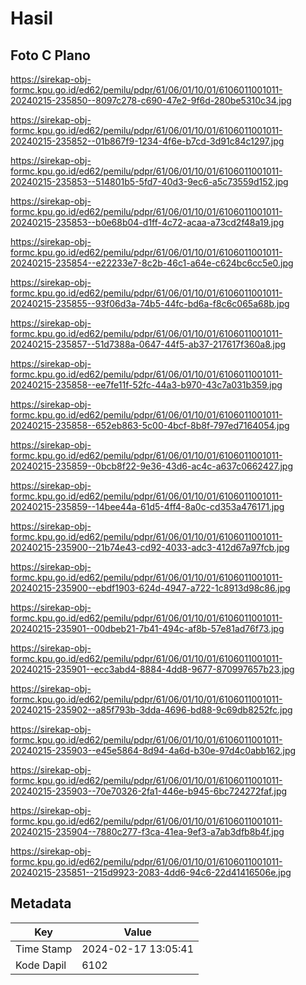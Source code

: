 # Hasil

## Foto C Plano

https://sirekap-obj-formc.kpu.go.id/ed62/pemilu/pdpr/61/06/01/10/01/6106011001011-20240215-235850--8097c278-c690-47e2-9f6d-280be5310c34.jpg

https://sirekap-obj-formc.kpu.go.id/ed62/pemilu/pdpr/61/06/01/10/01/6106011001011-20240215-235852--01b867f9-1234-4f6e-b7cd-3d91c84c1297.jpg

https://sirekap-obj-formc.kpu.go.id/ed62/pemilu/pdpr/61/06/01/10/01/6106011001011-20240215-235853--514801b5-5fd7-40d3-9ec6-a5c73559d152.jpg

https://sirekap-obj-formc.kpu.go.id/ed62/pemilu/pdpr/61/06/01/10/01/6106011001011-20240215-235853--b0e68b04-d1ff-4c72-acaa-a73cd2f48a19.jpg

https://sirekap-obj-formc.kpu.go.id/ed62/pemilu/pdpr/61/06/01/10/01/6106011001011-20240215-235854--e22233e7-8c2b-46c1-a64e-c624bc6cc5e0.jpg

https://sirekap-obj-formc.kpu.go.id/ed62/pemilu/pdpr/61/06/01/10/01/6106011001011-20240215-235855--93f06d3a-74b5-44fc-bd6a-f8c6c065a68b.jpg

https://sirekap-obj-formc.kpu.go.id/ed62/pemilu/pdpr/61/06/01/10/01/6106011001011-20240215-235857--51d7388a-0647-44f5-ab37-217617f360a8.jpg

https://sirekap-obj-formc.kpu.go.id/ed62/pemilu/pdpr/61/06/01/10/01/6106011001011-20240215-235858--ee7fe11f-52fc-44a3-b970-43c7a031b359.jpg

https://sirekap-obj-formc.kpu.go.id/ed62/pemilu/pdpr/61/06/01/10/01/6106011001011-20240215-235858--652eb863-5c00-4bcf-8b8f-797ed7164054.jpg

https://sirekap-obj-formc.kpu.go.id/ed62/pemilu/pdpr/61/06/01/10/01/6106011001011-20240215-235859--0bcb8f22-9e36-43d6-ac4c-a637c0662427.jpg

https://sirekap-obj-formc.kpu.go.id/ed62/pemilu/pdpr/61/06/01/10/01/6106011001011-20240215-235859--14bee44a-61d5-4ff4-8a0c-cd353a476171.jpg

https://sirekap-obj-formc.kpu.go.id/ed62/pemilu/pdpr/61/06/01/10/01/6106011001011-20240215-235900--21b74e43-cd92-4033-adc3-412d67a97fcb.jpg

https://sirekap-obj-formc.kpu.go.id/ed62/pemilu/pdpr/61/06/01/10/01/6106011001011-20240215-235900--ebdf1903-624d-4947-a722-1c8913d98c86.jpg

https://sirekap-obj-formc.kpu.go.id/ed62/pemilu/pdpr/61/06/01/10/01/6106011001011-20240215-235901--00dbeb21-7b41-494c-af8b-57e81ad76f73.jpg

https://sirekap-obj-formc.kpu.go.id/ed62/pemilu/pdpr/61/06/01/10/01/6106011001011-20240215-235901--ecc3abd4-8884-4dd8-9677-870997657b23.jpg

https://sirekap-obj-formc.kpu.go.id/ed62/pemilu/pdpr/61/06/01/10/01/6106011001011-20240215-235902--a85f793b-3dda-4696-bd88-9c69db8252fc.jpg

https://sirekap-obj-formc.kpu.go.id/ed62/pemilu/pdpr/61/06/01/10/01/6106011001011-20240215-235903--e45e5864-8d94-4a6d-b30e-97d4c0abb162.jpg

https://sirekap-obj-formc.kpu.go.id/ed62/pemilu/pdpr/61/06/01/10/01/6106011001011-20240215-235903--70e70326-2fa1-446e-b945-6bc724272faf.jpg

https://sirekap-obj-formc.kpu.go.id/ed62/pemilu/pdpr/61/06/01/10/01/6106011001011-20240215-235904--7880c277-f3ca-41ea-9ef3-a7ab3dfb8b4f.jpg

https://sirekap-obj-formc.kpu.go.id/ed62/pemilu/pdpr/61/06/01/10/01/6106011001011-20240215-235851--215d9923-2083-4dd6-94c6-22d41416506e.jpg


## Metadata

| Key        | Value               |
| ---------- | ------------------- |
| Time Stamp | 2024-02-17 13:05:41 |
| Kode Dapil | 6102                |



